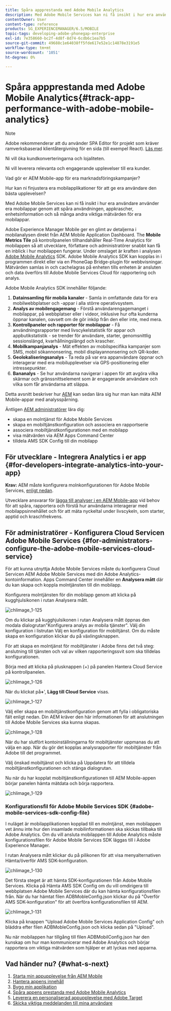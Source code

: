 ```yaml
---
title: Spåra appprestanda med Adobe Mobile Analytics
description: Med Adobe Mobile Services kan ni få insikt i hur era användare använder era mobilappar genom att spåra användningen, appkrascher, enhetsinformation och så många andra viktiga mätvärden för era mobilappar. Följ den här sidan om du vill veta mer.
contentOwner: User
content-type: reference
products: SG_EXPERIENCEMANAGER/6.5/MOBILE
topic-tags: developing-adobe-phonegap-enterprise
exl-id: 7e358660-bc2f-4d8f-8d74-6cdb6c1ea7b5
source-git-commit: 49688c1e64038ff5fde617e52e1c14878e3191e5
workflow-type: tm+mt
source-wordcount: '1051'
ht-degree: 0%

---
```


# Spåra appprestanda med Adobe Mobile Analytics{#track-app-performance-with-adobe-mobile-analytics}

>[!NOTE]
>
>Adobe rekommenderar att du använder SPA Editor för projekt som kräver ramverksbaserad klientåtergivning för en sida (till exempel React). [Läs mer](/help/sites-developing/spa-overview.md).

Ni vill öka kundkonverteringarna och lojaliteten.

Ni vill leverera relevanta och engagerande upplevelser till era kunder.

Vad gör er AEM Mobile-app för era marknadsföringskampanjer?

Hur kan ni finjustera era mobilapplikationer för att ge era användare den bästa upplevelsen?

Med Adobe Mobile Services kan ni få insikt i hur era användare använder era mobilappar genom att spåra användningen, appkrascher, enhetsinformation och så många andra viktiga mätvärden för era mobilappar.

Adobe Experience Manager Mobile ger en glimt av detaljerna i mobilanalysen direkt från AEM Mobile Application Dashboard. The **Mobile Metrics Tile** på kontrollpanelen tillhandahåller Real-Time Analytics för mobilappen så att utvecklare, författare och administratörer snabbt kan få en inblick i hur mobilappen fungerar. Under omslaget är kraften i analysen [Adobe Mobile Analytics](https://business.adobe.com/products/analytics/mobile-marketing.html) SDK. Adobe Mobile Analytics SDK kan kopplas in i programmen direkt eller via en PhoneGap Bridge-plugin för webbvisningar. Mätvärden samlas in och cachelagras på enheten tills enheten är ansluten och data överförs till Adobe Mobile Services Cloud för rapportering och analys.

Adobe Mobile Analytics SDK innehåller följande:

1. **Datainsamling för mobila kanaler** - Samla in omfattande data för era mobilwebbplatser och -appar i alla större operativsystem.
1. **Analys av mobilengagemang** - Förstå användarengagemanget i mobilappar, på webbplatser eller i videor, inklusive hur ofta kunderna öppnar kanalen, oavsett om de gör inköp från den eller inte, med mera.
1. **Kontrollpaneler och rapporter för mobilappar** - Få användningsrapporter med livscykelstatistik för appar och appbutikstatistik - se trender för användare, starter, genomsnittlig sessionslängd, kvarhållningslängd och krascher.
1. **Mobilkampanjanalys** - Mät effekten av mobilspecifika kampanjer som SMS, mobil sökannonsering, mobil displayannonsering och QR-koder.
1. **Geolokaliseringsanalys** - Ta reda på var era appanvändare öppnar och interagerar med era mobilupplevelser via GPS-positionering eller intressepunkter.
1. **Bananalys** - Se hur användarna navigerar i appen för att avgöra vilka skärmar och gränssnittselement som är engagerande användare och vilka som får användarna att släppa.

Detta avsnitt beskriver hur [AEM](#developers) kan sedan lära sig hur man kan mäta AEM Mobile-appar med analysspårning.

Äntligen [AEM administratörer](#administrators) lära dig:

* skapa en molntjänst för Adobe Mobile Services
* skapa en mobiltjänstkonfiguration och associera en rapportserie
* associera mobiltjänstkonfigurationen med en mobilapp
* visa mätvärden via AEM Apps Command Center
* tilldela AMS SDK Config till din mobilapp

## För utvecklare - Integrera Analytics i er app {#for-developers-integrate-analytics-into-your-app}

**Krav:** AEM måste konfigurera molnkonfigurationen för Adobe Mobile Services, [enligt nedan](#amscloudserviceconfig).

Utvecklare ansvarar för [lägga till analyser i en AEM Mobile-app](/help/mobile/phonegap-add-analytics-to-apps.md) vid behov för att spåra, rapportera och förstå hur användarna interagerar med mobilappsinnehållet och för att mäta nyckeltal under livscykeln, som starter, apptid och kraschfrekvens.

## För administratörer - Konfigurera Cloud Servicen Adobe Mobile Services {#for-administrators-configure-the-adobe-mobile-services-cloud-service}

För att kunna utnyttja Adobe Mobile Services måste du konfigurera Cloud Servicen AEM Adobe Mobile Services med din Adobe Analytics-kontoinformation. Apps Command Center innehåller en **Analysera mått** där du kan skapa och koppla molntjänsten till din mobilapp.

Konfigurera molntjänsten för din mobilapp genom att klicka på kugghjulsikonen i rutan Analysera mått.

![chlimage_1-125](assets/chlimage_1-125.png)

Om du klickar på kugghjulsikonen i rutan Analysera mått öppnas den modala dialogrutan&quot;Konfigurera analys av mobila tjänster&quot;. Välj din konfiguration i listrutan Välj en konfiguration för mobiltjänst. Om du måste skapa en konfiguration klickar du på växlingsknappen.

För att skapa en molntjänst för mobiltjänster i Adobe finns det två steg: anslutning till tjänsten och val av vilken rapporteringssvit som ska tilldelas konfigurationen.

Börja med att klicka på plusknappen (+) på panelen Hantera Cloud Service på kontrollpanelen.

![chlimage_1-126](assets/chlimage_1-126.png)

När du klickat på&#x200B;**+**&#39;, **Lägg till Cloud Service** visas.

![chlimage_1-127](assets/chlimage_1-127.png)

Välj eller skapa en mobiltjänstkonfiguration genom att fylla i obligatoriska fält enligt nedan. Din AEM kräver den här informationen för att anslutningen till Adobe Mobile Services ska kunna skapas.

![chlimage_1-128](assets/chlimage_1-128.png)

När du har slutfört kontoinställningarna för mobiltjänster uppmanas du att välja en app. När du gör det kopplas analysrapporter för mobiltjänster från Adobe till det programmet.

Välj önskad mobiltjänst och klicka på Uppdatera för att tilldela mobiltjänstkonfigurationen och stänga dialogrutan.

Nu när du har kopplat mobiltjänstkonfigurationen till AEM Mobile-appen börjar panelen hämta mätdata och börja rapportera.

![chlimage_1-129](assets/chlimage_1-129.png)

### Konfigurationsfil för Adobe Mobile Services SDK {#adobe-mobile-services-sdk-config-file}

I nuläget är mobilapplikationen kopplad till en molntjänst, men mobilappen vet ännu inte hur den insamlade mobilinformationen ska skickas tillbaka till Adobe Analytics. Om du vill ansluta mobilappen till Adobe Analytics måste konfigurationsfilen för Adobe Mobile Services SDK läggas till i Adobe Experience Manager.

I rutan Analysera mått klickar du på pilikonen för att visa menyalternativen Hämta/överför AMS SDK-konfiguration.

![chlimage_1-130](assets/chlimage_1-130.png)

Det första steget är att hämta SDK-konfigurationen från Adobe Mobile Services. Klicka på Hämta AMS SDK Config om du vill omdirigera till webbplatsen Adobe Mobile Services där du kan hämta konfigurationsfilen från. När du har hämtat filen ADBMobleConfig.json klickar du på &quot;Överför AMS SDK-konfiguration&quot; för att överföra konfigurationsfilen till AEM.

![chlimage_1-131](assets/chlimage_1-131.png)

Klicka på knappen &quot;Upload Adobe Mobile Services Application Config&quot; och bläddra efter filen ADBMobleConfig.json och klicka sedan på &quot;Upload&quot;.

Nu när mobilappen har tillgång till filen ADBMobilConfig.json har den kunskap om hur man kommunicerar med Adobe Analytics och börjar rapportera om viktiga mätvärden som hjälper er att lyckas med apparna.

## Vad händer nu? {#what-s-next}

1. [Starta min appupplevelse från AEM Mobile](/help/mobile/starting-aem-phonegap-app.md)
1. [Hantera appens innehåll](/help/mobile/phonegap-manage-app-content.md)
1. [Bygg min applikation](/help/mobile/building-app-mobile-phonegap.md)
1. [Spåra appens prestanda med Adobe Mobile Analytics](/help/mobile/phonegap-intro-to-app-analytics.md)
1. [Leverera en personaliserad appupplevelse med Adobe Target](/help/mobile/phonegap-aem-mobile-content-personalization.md)
1. [Skicka viktiga meddelanden till mina användare](/help/mobile/phonegap-push-notifications.md)
